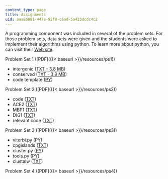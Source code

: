 ```yaml
---
content_type: page
title: Assignments
uid: aaa8b881-447e-92f8-c6ad-5a423dcdc4c2
---
```


A programming component was included in several of the problem sets. For those problem sets, data sets were given and the students were asked to implement their algorithms using python. To learn more about python, you can visit their [Web site](http://python.org/).

Problem Set 1 ([PDF]({{< baseurl >}}/resources/ps1))

*   intergenic ([TXT - 3.8 MB](/courses/electrical-engineering-and-computer-science/6-096-algorithms-for-computational-biology-spring-2005/assignments/intergenic.txt))
*   conserved ([TXT - 3.8 MB](/courses/electrical-engineering-and-computer-science/6-096-algorithms-for-computational-biology-spring-2005/assignments/conserved.txt))
*   code template ([PY](/courses/electrical-engineering-and-computer-science/6-096-algorithms-for-computational-biology-spring-2005/assignments/ps1template.py))

Problem Set 2 ([PDF]({{< baseurl >}}/resources/ps2))

*   code ([TXT](/courses/electrical-engineering-and-computer-science/6-096-algorithms-for-computational-biology-spring-2005/assignments/code.txt))
*   ACE2 ([TXT](/courses/electrical-engineering-and-computer-science/6-096-algorithms-for-computational-biology-spring-2005/assignments/ACE2.txt))
*   MBP1 ([TXT](/courses/electrical-engineering-and-computer-science/6-096-algorithms-for-computational-biology-spring-2005/assignments/mbp1.txt))
*   DIG1 ([TXT](/courses/electrical-engineering-and-computer-science/6-096-algorithms-for-computational-biology-spring-2005/assignments/dig1.txt))
*   relevant code ([TXT](/courses/electrical-engineering-and-computer-science/6-096-algorithms-for-computational-biology-spring-2005/assignments/relevant_code.txt))

Problem Set 3 ([PDF]({{< baseurl >}}/resources/ps3))

*   viterbi.py ([PY](/courses/electrical-engineering-and-computer-science/6-096-algorithms-for-computational-biology-spring-2005/assignments/viterbi.py))
*   cpgislands ([TXT](/courses/electrical-engineering-and-computer-science/6-096-algorithms-for-computational-biology-spring-2005/assignments/cpgisland.txt))
*   cluster.py ([PY](/courses/electrical-engineering-and-computer-science/6-096-algorithms-for-computational-biology-spring-2005/assignments/cluster.py))
*   tools.py ([PY](/courses/electrical-engineering-and-computer-science/6-096-algorithms-for-computational-biology-spring-2005/assignments/tools.py))
*   clustalw ([TXT](/courses/electrical-engineering-and-computer-science/6-096-algorithms-for-computational-biology-spring-2005/assignments/clustalw.txt))

Problem Set 4 ([PDF]({{< baseurl >}}/resources/ps4))
